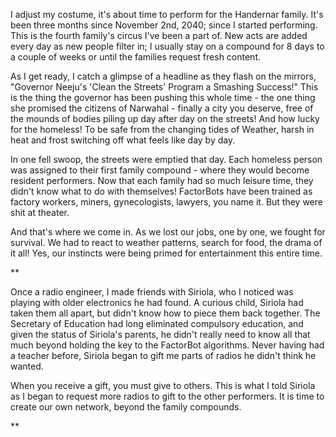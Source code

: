 I adjust my costume, it's about time to perform for the Handernar family. It's been three months since November 2nd, 2040; since I started performing. This is the fourth family's circus I've been a part of. New acts are added every day as new people filter in; I usually stay on a compound for 8 days to a couple of weeks or until the families request fresh content. 

As I get ready, I catch a glimpse of a headline as they flash on the mirrors, "Governor Neeju's 'Clean the Streets' Program a Smashing Success!" This is the thing the governor has been pushing this whole time - the one thing she promised the citizens of Narwahal - finally a city you deserve, free of the mounds of bodies piling up day after day on the streets! And how lucky for the homeless! To be safe from the changing tides of Weather, harsh in heat and frost switching off what feels like day by day. 

In one fell swoop, the streets were emptied that day. Each homeless person was assigned to their first family compound - where they would become resident performers. Now that each family had so much leisure time, they didn't know what to do with themselves! FactorBots have been trained as factory workers, miners, gynecologists, lawyers, you name it. But they were shit at theater. 

And that's where we come in. As we lost our jobs, one by one, we fought for survival. We had to react to weather patterns, search for food, the drama of it all! Yes, our instincts were being primed for entertainment this entire time. 

** 

Once a radio engineer, I made friends with Siriola, who I noticed was playing with older electronics he had found. A curious child, Siriola had taken them all apart, but didn't know how to piece them back together. The Secretary of Education had long eliminated compulsory education, and given the status of Siriola's parents, he didn't really need to know all that much beyond holding the key to the FactorBot algorithms. Never having had a teacher before, Siriola began to gift me parts of radios he didn't think he wanted. 

When you receive a gift, you must give to others. This is what I told Siriola as I began to request more radios to gift to the other performers. It is time to create our own network, beyond the family compounds. 

** 
